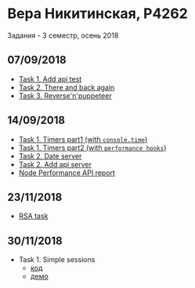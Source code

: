 # Вера Никитинская, P4262

Задания - 3 семестр, осень 2018

## 07/09/2018
- [Task 1. Add api test](0709/task1)
- [Task 2. There and back again](0709/task2)
- [Task 3. Reverse'n'puppeteer](0709/task2)

## 14/09/2018
- [Task 1. Timers part1 (with `console.time`)](1409/task1/part1)
- [Task 1. Timers part2 (with `performance hooks`)](1409/task1/part2)
- [Task 2. Date server ](1409/task2/part1)
- [Task 2. Add api server ](1409/task2/part2)
- [Node Performance API report](1409/perf_hooks_Nikitinskaya.pdf)

## 23/11/2018
- [RSA task](https://github.com/nikitinskaya/rsa_task)

## 30/11/2018
- Task 1. Simple sessions
  - [код](https://github.com/nikitinskaya/express-auth)
  - [демо](https://calm-dusk-88421.herokuapp.com/)
